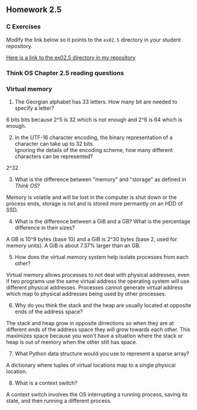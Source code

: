 ## Homework 2.5

### C Exercises

Modify the link below so it points to the `ex02.5` directory in your
student repository.

[Here is a link to the ex02.5 directory in my repository](https://github.com/LucyWilcox/ExercisesInC/tree/master/exercises/ex02.5)

### Think OS Chapter 2.5 reading questions

### Virtual memory

1) The Georgian alphabet has 33 letters.  How many bit are needed to specify a letter?

6 bits bits because 2^5 is 32 which is not enough and 2^6 is 64 which is enough.

2) In the UTF-16 character encoding, the binary representation of a character can take up to 32 bits.  
Ignoring the details of the encoding scheme, how many different characters can be represented?

2^32

3) What is the difference between "memory" and "storage" as defined in *Think OS*?

Memory is volatile and will be lost in the computer is shut down or the process ends, storage is not and is stored more permantly on an HDD of SSD.

4) What is the difference between a GiB and a GB?  What is the percentage difference in their sizes?

A GB is 10^9 bytes (base 10) and a GiB is 2^30 bytes (base 2, used for memory units). A GiB is about 7.37% larger than an GB.

5) How does the virtual memory system help isolate processes from each other?

Virtual memory allows processes to not deal with physical addresses, even if two programs use the same virtual address the operating system will use different physical addresses. Processes cannot generate virtual address which map to physical addresses being used by other processes. 

6) Why do you think the stack and the heap are usually located at opposite ends of the address space?

The stack and heap grow in opposite dirrections so when they are at different ends of the address space they will grow towards each other. This maximizes space because you won't have a situation where the stack or heap is out of memory when the other still has space.

7) What Python data structure would you use to represent a sparse array?

A dictionary where tuples of virtual locations map to a single physical location.

8) What is a context switch?

A context switch involves the OS interrupting a running process, saving its state, and then running a different process.
